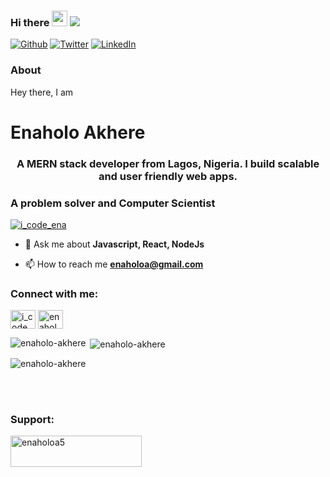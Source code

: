 ### Hi there  <img src="https://media.giphy.com/media/hvRJCLFzcasrR4ia7z/giphy.gif" width="25px"> ![](https://visitor-badge.glitch.me/badge?page_id=adescode)

<p><a href="https://github.com/adescode" target="_blank"><img alt="Github" src="https://img.shields.io/badge/GitHub-%2312100E.svg?&style=for-the-badge&logo=Github&logoColor=white" /></a> <a href="https://twitter.com/i_code_ena" target="_blank"><img alt="Twitter" src="https://img.shields.io/badge/twitter-%231DA1F2.svg?&style=for-the-badge&logo=twitter&logoColor=white" /></a> <a href="https://www.linkedin.com/in/enaholo-akhere-2253a213a" target="_blank"><img alt="LinkedIn" src="https://img.shields.io/badge/linkedin-%230077B5.svg?&style=for-the-badge&logo=linkedin&logoColor=white" /></a>
</p>

### About
Hey there, I am <h1>Enaholo Akhere</h1>

<h3 align="center">A MERN stack developer from Lagos, Nigeria. I build scalable and user friendly web apps.</h3>
<h3> A problem solver and Computer Scientist </h3>

<p align="left"> <a href="https://twitter.com/i_code_ena" target="blank"><img src="https://img.shields.io/twitter/follow/i_code_ena?logo=twitter&style=for-the-badge" alt="i_code_ena" /></a> </p>

- 💬 Ask me about **Javascript, React, NodeJs**

- 📫 How to reach me **enaholoa@gmail.com**

<h3 align="left">Connect with me:</h3>
<p align="left">
<a href="https://twitter.com/i_code_ena" target="blank"><img align="center" src="https://raw.githubusercontent.com/rahuldkjain/github-profile-readme-generator/master/src/images/icons/Social/twitter.svg" alt="i_code_ena" height="30" width="40" /></a>
<a href="https://linkedin.com/in/enaholo-akhere-2253a213a" target="blank"><img align="center" src="https://raw.githubusercontent.com/rahuldkjain/github-profile-readme-generator/master/src/images/icons/Social/linked-in-alt.svg" alt="enaholo-akhere-2253a213a" height="30" width="40" /></a>
</p>


<p><img align="left" src="https://github-readme-stats.vercel.app/api/top-langs?username=enaholo-akhere&show_icons=true&locale=en&layout=compact" alt="enaholo-akhere" /></p>

<p>&nbsp;<img align="center" src="https://github-readme-stats.vercel.app/api?username=enaholo-akhere&show_icons=true&locale=en" alt="enaholo-akhere" /></p>

<p><img align="center" src="https://github-readme-streak-stats.herokuapp.com/?user=enaholo-akhere&" alt="enaholo-akhere" /></p><br><br>


<h3 align="left">Support:</h3>
<p><a href="https://www.buymeacoffee.com/enaholoa5"> <img align="left" src="https://cdn.buymeacoffee.com/buttons/v2/default-yellow.png" height="50" width="210" alt="enaholoa5" /></a></p><br>
